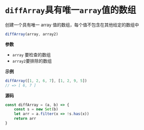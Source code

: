# `diffArray`具有唯一`array`值的数组

创建一个具有唯一 array 值的数组，每个值不包含在其他给定的数组中

```js
diffArray(array, array2)
```

**参数**

-   `array` 要检查的数组
-   `array2`要排除的数组

**示例**

```js
diffArray([1, 2, 6, 7], [1, 2, 9, 5])
// => [ 6, 7 ]
```

**源码**

```js
const diffArray = (a, b) => {
    const s = new Set(b)
    let arr = a.filter(x => !s.has(x))
    return arr
}